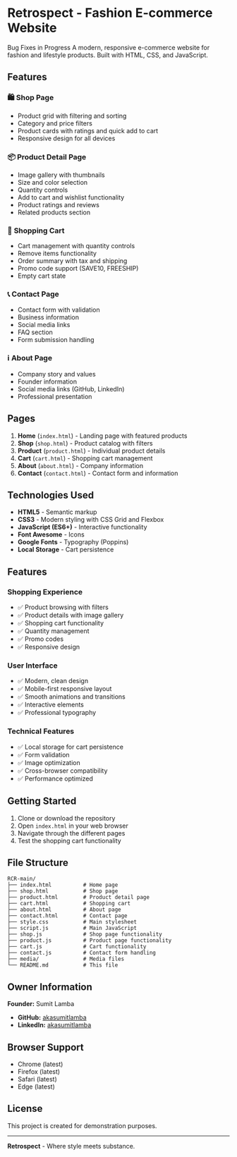 # Retrospect - Fashion E-commerce Website
Bug Fixes in Progress
A modern, responsive e-commerce website for fashion and lifestyle products. Built with HTML, CSS, and JavaScript.

## Features

### 🛍️ **Shop Page**
- Product grid with filtering and sorting
- Category and price filters
- Product cards with ratings and quick add to cart
- Responsive design for all devices

### 📦 **Product Detail Page**
- Image gallery with thumbnails
- Size and color selection
- Quantity controls
- Add to cart and wishlist functionality
- Product ratings and reviews
- Related products section

### 🛒 **Shopping Cart**
- Cart management with quantity controls
- Remove items functionality
- Order summary with tax and shipping
- Promo code support (SAVE10, FREESHIP)
- Empty cart state

### 📞 **Contact Page**
- Contact form with validation
- Business information
- Social media links
- FAQ section
- Form submission handling

### ℹ️ **About Page**
- Company story and values
- Founder information
- Social media links (GitHub, LinkedIn)
- Professional presentation

## Pages

1. **Home** (`index.html`) - Landing page with featured products
2. **Shop** (`shop.html`) - Product catalog with filters
3. **Product** (`product.html`) - Individual product details
4. **Cart** (`cart.html`) - Shopping cart management
5. **About** (`about.html`) - Company information
6. **Contact** (`contact.html`) - Contact form and information

## Technologies Used

- **HTML5** - Semantic markup
- **CSS3** - Modern styling with CSS Grid and Flexbox
- **JavaScript (ES6+)** - Interactive functionality
- **Font Awesome** - Icons
- **Google Fonts** - Typography (Poppins)
- **Local Storage** - Cart persistence

## Features

### Shopping Experience
- ✅ Product browsing with filters
- ✅ Product details with image gallery
- ✅ Shopping cart functionality
- ✅ Quantity management
- ✅ Promo codes
- ✅ Responsive design

### User Interface
- ✅ Modern, clean design
- ✅ Mobile-first responsive layout
- ✅ Smooth animations and transitions
- ✅ Interactive elements
- ✅ Professional typography

### Technical Features
- ✅ Local storage for cart persistence
- ✅ Form validation
- ✅ Image optimization
- ✅ Cross-browser compatibility
- ✅ Performance optimized

## Getting Started

1. Clone or download the repository
2. Open `index.html` in your web browser
3. Navigate through the different pages
4. Test the shopping cart functionality

## File Structure

```
RCR-main/
├── index.html          # Home page
├── shop.html           # Shop page
├── product.html        # Product detail page
├── cart.html           # Shopping cart
├── about.html          # About page
├── contact.html        # Contact page
├── style.css           # Main stylesheet
├── script.js           # Main JavaScript
├── shop.js             # Shop page functionality
├── product.js          # Product page functionality
├── cart.js             # Cart functionality
├── contact.js          # Contact form handling
├── media/              # Media files
└── README.md           # This file
```

## Owner Information

**Founder:** Sumit Lamba
- **GitHub:** [akasumitlamba](https://github.com/akasumitlamba)
- **LinkedIn:** [akasumitlamba](https://linkedin.com/in/akasumitlamba)

## Browser Support

- Chrome (latest)
- Firefox (latest)
- Safari (latest)
- Edge (latest)

## License

This project is created for demonstration purposes.

---

**Retrospect** - Where style meets substance.
